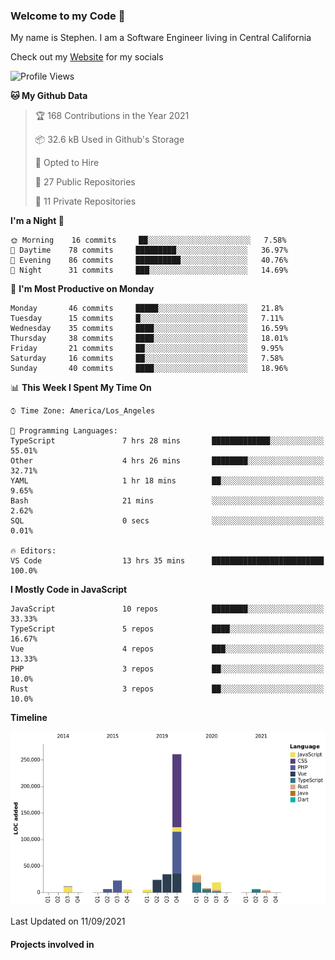 ### Welcome to my Code 👋

My name is Stephen. I am a Software Engineer living in Central California

Check out my [Website](https://snipey.dev) for my socials

<!--START_SECTION:waka-->
![Profile Views](http://img.shields.io/badge/Profile%20Views-0-blue)

**🐱 My Github Data** 

> 🏆 168 Contributions in the Year 2021
 > 
> 📦 32.6 kB Used in Github's Storage 
 > 
> 💼 Opted to Hire
 > 
> 📜 27 Public Repositories 
 > 
> 🔑 11 Private Repositories  
 > 
**I'm a Night 🦉** 

```text
🌞 Morning    16 commits     ██░░░░░░░░░░░░░░░░░░░░░░░   7.58% 
🌆 Daytime    78 commits     █████████░░░░░░░░░░░░░░░░   36.97% 
🌃 Evening    86 commits     ██████████░░░░░░░░░░░░░░░   40.76% 
🌙 Night      31 commits     ███░░░░░░░░░░░░░░░░░░░░░░   14.69%

```
📅 **I'm Most Productive on Monday** 

```text
Monday       46 commits     █████░░░░░░░░░░░░░░░░░░░░   21.8% 
Tuesday      15 commits     █░░░░░░░░░░░░░░░░░░░░░░░░   7.11% 
Wednesday    35 commits     ████░░░░░░░░░░░░░░░░░░░░░   16.59% 
Thursday     38 commits     ████░░░░░░░░░░░░░░░░░░░░░   18.01% 
Friday       21 commits     ██░░░░░░░░░░░░░░░░░░░░░░░   9.95% 
Saturday     16 commits     ██░░░░░░░░░░░░░░░░░░░░░░░   7.58% 
Sunday       40 commits     ████░░░░░░░░░░░░░░░░░░░░░   18.96%

```


📊 **This Week I Spent My Time On** 

```text
⌚︎ Time Zone: America/Los_Angeles

💬 Programming Languages: 
TypeScript               7 hrs 28 mins       █████████████░░░░░░░░░░░░   55.01% 
Other                    4 hrs 26 mins       ████████░░░░░░░░░░░░░░░░░   32.71% 
YAML                     1 hr 18 mins        ██░░░░░░░░░░░░░░░░░░░░░░░   9.65% 
Bash                     21 mins             ░░░░░░░░░░░░░░░░░░░░░░░░░   2.62% 
SQL                      0 secs              ░░░░░░░░░░░░░░░░░░░░░░░░░   0.01%

🔥 Editors: 
VS Code                  13 hrs 35 mins      █████████████████████████   100.0%

```

**I Mostly Code in JavaScript** 

```text
JavaScript               10 repos            ████████░░░░░░░░░░░░░░░░░   33.33% 
TypeScript               5 repos             ████░░░░░░░░░░░░░░░░░░░░░   16.67% 
Vue                      4 repos             ███░░░░░░░░░░░░░░░░░░░░░░   13.33% 
PHP                      3 repos             ██░░░░░░░░░░░░░░░░░░░░░░░   10.0% 
Rust                     3 repos             ██░░░░░░░░░░░░░░░░░░░░░░░   10.0%

```


**Timeline**

![Chart not found](https://raw.githubusercontent.com/Snipey/Snipey/master/charts/bar_graph.png) 


 Last Updated on 11/09/2021
<!--END_SECTION:waka-->

#### Projects involved in
